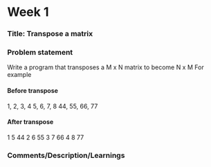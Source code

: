 # Week 1

### Title: Transpose a matrix

### Problem statement
Write a program that transposes a M x N matrix to become N x M
For example

#### Before transpose
1, 2, 3, 4
5, 6, 7, 8
44, 55, 66, 77

#### After transpose
1 5 44
2 6 55
3 7 66
4 8 77
### Comments/Description/Learnings
